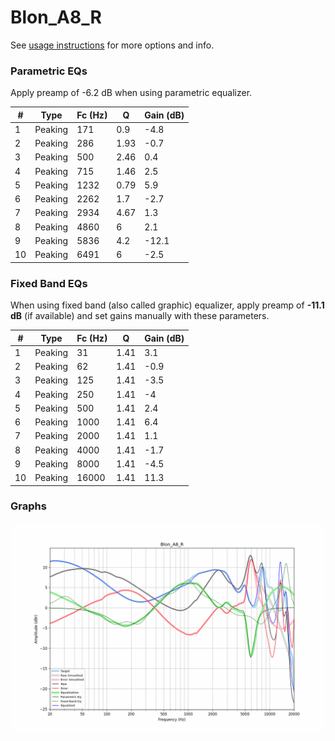 # Blon_A8_R
See [usage instructions](https://github.com/jaakkopasanen/AutoEq#usage) for more options and info.

### Parametric EQs
Apply preamp of -6.2 dB when using parametric equalizer.

|   # | Type    |   Fc (Hz) |    Q |   Gain (dB) |
|-----|---------|-----------|------|-------------|
|   1 | Peaking |       171 | 0.9  |        -4.8 |
|   2 | Peaking |       286 | 1.93 |        -0.7 |
|   3 | Peaking |       500 | 2.46 |         0.4 |
|   4 | Peaking |       715 | 1.46 |         2.5 |
|   5 | Peaking |      1232 | 0.79 |         5.9 |
|   6 | Peaking |      2262 | 1.7  |        -2.7 |
|   7 | Peaking |      2934 | 4.67 |         1.3 |
|   8 | Peaking |      4860 | 6    |         2.1 |
|   9 | Peaking |      5836 | 4.2  |       -12.1 |
|  10 | Peaking |      6491 | 6    |        -2.5 |

### Fixed Band EQs
When using fixed band (also called graphic) equalizer, apply preamp of **-11.1 dB** (if available) and set gains manually with these parameters.

|   # | Type    |   Fc (Hz) |    Q |   Gain (dB) |
|-----|---------|-----------|------|-------------|
|   1 | Peaking |        31 | 1.41 |         3.1 |
|   2 | Peaking |        62 | 1.41 |        -0.9 |
|   3 | Peaking |       125 | 1.41 |        -3.5 |
|   4 | Peaking |       250 | 1.41 |        -4   |
|   5 | Peaking |       500 | 1.41 |         2.4 |
|   6 | Peaking |      1000 | 1.41 |         6.4 |
|   7 | Peaking |      2000 | 1.41 |         1.1 |
|   8 | Peaking |      4000 | 1.41 |        -1.7 |
|   9 | Peaking |      8000 | 1.41 |        -4.5 |
|  10 | Peaking |     16000 | 1.41 |        11.3 |

### Graphs
![](./Blon_A8_R.png)
